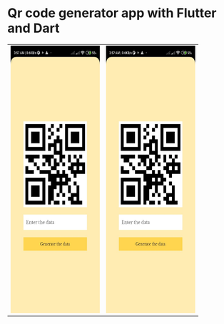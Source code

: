 # Qr code generator app with Flutter and Dart
<table>
  <tr>
    <td><img src='https://github.com/mrkzqsmv/Qr-code-generator-app-with-Flutter-and-Dart/blob/main/app_screens/WhatsApp%20Image%202023-10-09%20at%203.59.34%20AM.jpeg' width=200 height=600</td>
       <td><img src='https://github.com/mrkzqsmv/Qr-code-generator-app-with-Flutter-and-Dart/blob/main/app_screens/WhatsApp%20Image%202023-10-09%20at%203.59.34%20AM.jpeg' width=200 height=600</td>
  </tr>
</table>
